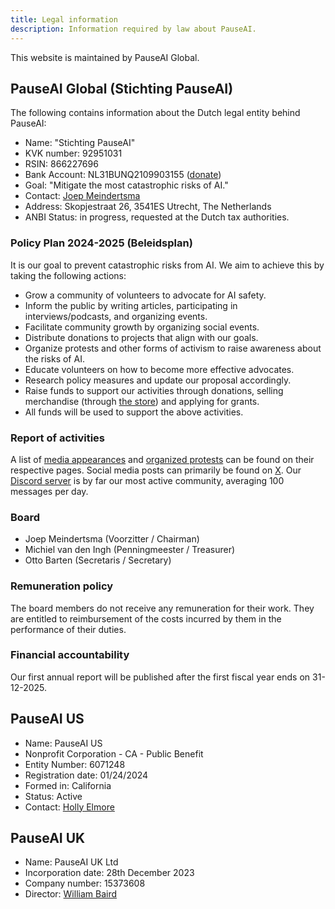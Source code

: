 ```yaml
---
title: Legal information
description: Information required by law about PauseAI.
---
```


This website is maintained by PauseAI Global.

## PauseAI Global (Stichting PauseAI)

The following contains information about the Dutch legal entity behind PauseAI:

- Name: "Stichting PauseAI"
- KVK number: 92951031
- RSIN: 866227696
- Bank Account: NL31BUNQ2109903155 ([donate](/donate))
- Goal: "Mitigate the most catastrophic risks of AI."
- Contact: [Joep Meindertsma](mailto:joep@pauseai.info)
- Address: Skopjestraat 26, 3541ES Utrecht, The Netherlands
- ANBI Status: in progress, requested at the Dutch tax authorities.

### Policy Plan 2024-2025 (Beleidsplan)

It is our goal to prevent catastrophic risks from AI. We aim to achieve this by taking the following actions:

- Grow a community of volunteers to advocate for AI safety.
- Inform the public by writing articles, participating in interviews/podcasts, and organizing events.
- Facilitate community growth by organizing social events.
- Distribute donations to projects that align with our goals.
- Organize protests and other forms of activism to raise awareness about the risks of AI.
- Educate volunteers on how to become more effective advocates.
- Research policy measures and update our proposal accordingly.
- Raise funds to support our activities through donations, selling merchandise (through [the store](https://pauseai-shop.fourthwall.com/)) and applying for grants.
- All funds will be used to support the above activities.

### Report of activities

A list of [media appearances](/press) and [organized protests](/protests) can be found on their respective pages.
Social media posts can primarily be found on [X](https://x.com/PauseAI).
Our [Discord server](https://discord.gg/2XXWXvErfA) is by far our most active community, averaging 100 messages per day.

### Board

- Joep Meindertsma (Voorzitter / Chairman)
- Michiel van den Ingh (Penningmeester / Treasurer)
- Otto Barten (Secretaris / Secretary)

### Remuneration policy

The board members do not receive any remuneration for their work.
They are entitled to reimbursement of the costs incurred by them in the performance of their duties.

### Financial accountability

Our first annual report will be published after the first fiscal year ends on 31-12-2025.

## PauseAI US

- Name: PauseAI US
- Nonprofit Corporation - CA - Public Benefit
- Entity Number: 6071248
- Registration date: 01/24/2024
- Formed in: California
- Status: Active
- Contact: [Holly Elmore](mailto:m.holly.elmore@gmail.com)

## PauseAI UK

- Name: PauseAI UK Ltd
- Incorporation date: 28th December 2023
- Company number: 15373608
- Director: [William Baird](mailto:willb32764@gmail.com)
